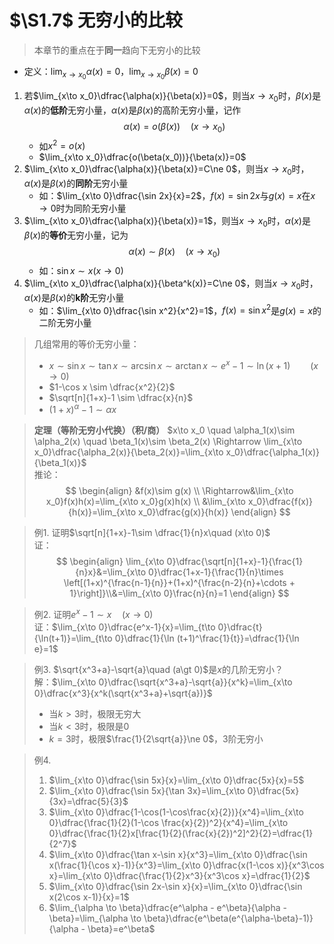 # $\S1.7$ 无穷小的比较
> 本章节的重点在于**同一**趋向下无穷小的比较
* 定义：$\lim_{x\to x_0}\alpha(x)=0$，$\lim_{x\to x_0}\beta(x)=0$
1. 若$\lim_{x\to x_0}\dfrac{\alpha(x)}{\beta(x)}=0$，则当$x\to x_0$时，$\beta(x)$是$\alpha(x)$的**低阶**无穷小量，$\alpha(x)$是$\beta(x)$的高阶无穷小量，记作
    $$
	\alpha(x) = o(\beta(x))\quad (x\to x_0)
	$$
	* 如$x^2=o(x)$
	* $\lim_{x\to x_0}\dfrac{o(\beta(x_0))}{\beta(x)}=0$
2. $\lim_{x\to x_0}\dfrac{\alpha(x)}{\beta(x)}=C\ne 0$，则当$x\to x_0$时，$\alpha(x)$是$\beta(x)$的**同阶**无穷小量
	* 如：$\lim_{x\to 0}\dfrac{\sin 2x}{x}=2$，$f(x)=\sin 2x$与$g(x)=x$在$x\to 0$时为同阶无穷小量
3. $\lim_{x\to x_0}\dfrac{\alpha(x)}{\beta(x)}=1$，则当$x\to x_0$时，$\alpha(x)$是$\beta(x)$的**等价**无穷小量，记为
	$$
	\alpha(x) \sim \beta(x) \quad (x\to x_0)
	$$
	* 如：$\sin x \sim x(x\to 0)$
4. $\lim_{x\to x_0}\dfrac{\alpha(x)}{\beta^k(x)}=C\ne 0$，则当$x\to x_0$时，$\alpha(x)$是$\beta(x)$的**k阶**无穷小量
	* 如：$\lim_{x\to 0}\dfrac{\sin x^2}{x^2}=1$，$f(x)=\sin x^2$是$g(x)=x$的二阶无穷小量

> 几组常用的等价无穷小量：  
> * $x \sim \sin x \sim \tan x \sim \arcsin x \sim \arctan x \sim e^x-1 \sim \ln (x+1) \qquad (x\to 0)$  
> * $1-\cos x \sim \dfrac{x^2}{2}$  
> * $\sqrt[n]{1+x}-1 \sim \dfrac{x}{n}$  
> * $(1+x)^\alpha -1 \sim \alpha x$

> **定理（等阶无穷小代换）（积/商）**
> $x\to x_0 \quad \alpha_1(x)\sim \alpha_2(x) \quad \beta_1(x)\sim \beta_2(x) \Rightarrow \lim_{x\to x_0}\dfrac{\alpha_2(x)}{\beta_2(x)}=\lim_{x\to x_0}\dfrac{\alpha_1(x)}{\beta_1(x)}$   
> 推论：
  $$
  \begin{align}
  &f(x)\sim g(x) \\
  \Rightarrow&\lim_{x\to x_0}f(x)h(x)=\lim_{x\to x_0}g(x)h(x) \\
  &\lim_{x\to x_0}\dfrac{f(x)}{h(x)}=\lim_{x\to x_0}\dfrac{g(x)}{h(x)}
  \end{align}
  $$

> 例1. 证明$\sqrt[n]{1+x}-1\sim \dfrac{1}{n}x\quad (x\to 0)$  
> 证：
  $$
  \begin{align}
  \lim_{x\to 0}\dfrac{\sqrt[n]{1+x}-1}{\frac{1}{n}x}&=\lim_{x\to 0}\dfrac{1+x-1}{\frac{1}{n}\times \left[(1+x)^{\frac{n-1}{n}}+(1+x)^{\frac{n-2}{n}+\cdots + 1}\right]}\\&=\lim_{x\to 0}\frac{n}{n}=1
  \end{align}
  $$
  
> 例2. 证明$e^x-1\sim x\quad (x\to 0)$  
> 证：$\lim_{x\to 0}\dfrac{e^x-1}{x}=\lim_{t\to 0}\dfrac{t}{\ln(t+1)}=\lim_{t\to 0}\dfrac{1}{\ln (t+1)^\frac{1}{t}}=\dfrac{1}{\ln e}=1$  

> 例3. $\sqrt{x^3+a}-\sqrt{a}\quad (a\gt 0)$是$x$的几阶无穷小？  
> 解：$\lim_{x\to 0}\dfrac{\sqrt{x^3+a}-\sqrt{a}}{x^k}=\lim_{x\to 0}\dfrac{x^3}{x^k(\sqrt{x^3+a}+\sqrt{a})}$  
> * 当$k\gt 3$时，极限无穷大
> * 当$k\lt 3$时，极限是0
> * $k=3$时，极限$\frac{1}{2\sqrt{a}}\ne 0$，3阶无穷小

> 例4. 
> 1. $\lim_{x\to 0}\dfrac{\sin 5x}{x}=\lim_{x\to 0}\dfrac{5x}{x}=5$  
> 2. $\lim_{x\to 0}\dfrac{\sin 5x}{\tan 3x}=\lim_{x\to 0}\dfrac{5x}{3x}=\dfrac{5}{3}$  
> 3. $\lim_{x\to 0}\dfrac{1-\cos(1-\cos\frac{x}{2})}{x^4}=\lim_{x\to 0}\dfrac{\frac{1}{2}(1-\cos \frac{x}{2})^2}{x^4}=\lim_{x\to 0}\dfrac{\frac{1}{2}x[\frac{1}{2}(\frac{x}{2})^2]^2}{2}=\dfrac{1}{2^7}$  
> 4. $\lim_{x\to 0}\dfrac{\tan x-\sin x}{x^3}=\lim_{x\to 0}\dfrac{\sin x(\frac{1}{\cos x}-1)}{x^3}=\lim_{x\to 0}\dfrac{x(1-\cos x)}{x^3\cos x}=\lim_{x\to 0}\dfrac{\frac{1}{2}x^3}{x^3\cos x}=\dfrac{1}{2}$  
> 5. $\lim_{x\to 0}\dfrac{\sin 2x-\sin x}{x}=\lim_{x\to 0}\dfrac{\sin x(2\cos x-1)}{x}=1$  
> 6. $\lim_{\alpha \to \beta}\dfrac{e^\alpha - e^\beta}{\alpha - \beta}=\lim_{\alpha \to \beta}\dfrac{e^\beta(e^{\alpha-\beta}-1)}{\alpha - \beta}=e^\beta$

